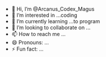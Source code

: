- 👋 Hi, I’m @Arcanus_Codex_Magus
- 👀 I’m interested in ...coding
- 🌱 I’m currently learning ...to program
- 💞️ I’m looking to collaborate on ...
- 📫 How to reach me ...
- 😄 Pronouns: ...
- ⚡ Fun fact: ...

<!---
CodexMagician/CodexMagician is a ✨ special ✨ repository because its `README.md` (this file) appears on your GitHub profile.
You can click the Preview link to take a look at your changes.
--->
